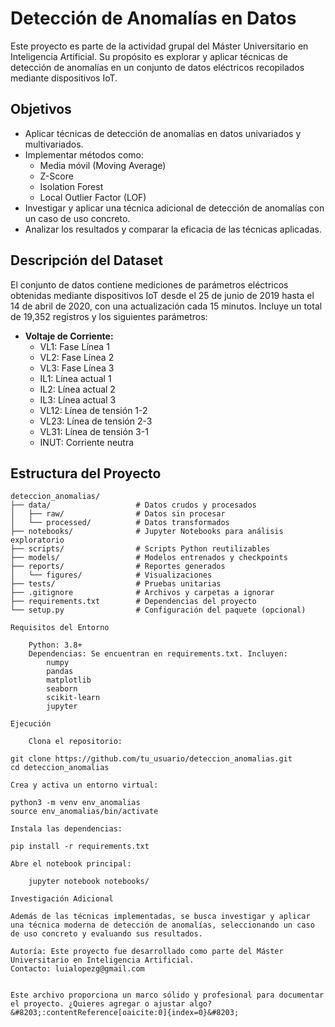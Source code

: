 # Detección de Anomalías en Datos

Este proyecto es parte de la actividad grupal del Máster Universitario en Inteligencia Artificial. Su propósito es explorar y aplicar técnicas de detección de anomalías en un conjunto de datos eléctricos recopilados mediante dispositivos IoT.

## Objetivos

- Aplicar técnicas de detección de anomalías en datos univariados y multivariados.
- Implementar métodos como:
  - Media móvil (Moving Average)
  - Z-Score
  - Isolation Forest
  - Local Outlier Factor (LOF)
- Investigar y aplicar una técnica adicional de detección de anomalías con un caso de uso concreto.
- Analizar los resultados y comparar la eficacia de las técnicas aplicadas.

## Descripción del Dataset

El conjunto de datos contiene mediciones de parámetros eléctricos obtenidas mediante dispositivos IoT desde el 25 de junio de 2019 hasta el 14 de abril de 2020, con una actualización cada 15 minutos. Incluye un total de 19,352 registros y los siguientes parámetros:

- **Voltaje de Corriente:**
  - VL1: Fase Línea 1
  - VL2: Fase Línea 2
  - VL3: Fase Línea 3
  - IL1: Línea actual 1
  - IL2: Línea actual 2
  - IL3: Línea actual 3
  - VL12: Línea de tensión 1-2
  - VL23: Línea de tensión 2-3
  - VL31: Línea de tensión 3-1
  - INUT: Corriente neutra

## Estructura del Proyecto

```plaintext
deteccion_anomalias/
├── data/                   # Datos crudos y procesados
│   ├── raw/                # Datos sin procesar
│   └── processed/          # Datos transformados
├── notebooks/              # Jupyter Notebooks para análisis exploratorio
├── scripts/                # Scripts Python reutilizables
├── models/                 # Modelos entrenados y checkpoints
├── reports/                # Reportes generados
│   └── figures/            # Visualizaciones
├── tests/                  # Pruebas unitarias
├── .gitignore              # Archivos y carpetas a ignorar
├── requirements.txt        # Dependencias del proyecto
└── setup.py                # Configuración del paquete (opcional)

Requisitos del Entorno

    Python: 3.8+
    Dependencias: Se encuentran en requirements.txt. Incluyen:
        numpy
        pandas
        matplotlib
        seaborn
        scikit-learn
        jupyter

Ejecución

    Clona el repositorio:

git clone https://github.com/tu_usuario/deteccion_anomalias.git
cd deteccion_anomalias

Crea y activa un entorno virtual:

python3 -m venv env_anomalias
source env_anomalias/bin/activate

Instala las dependencias:

pip install -r requirements.txt

Abre el notebook principal:

    jupyter notebook notebooks/

Investigación Adicional

Además de las técnicas implementadas, se busca investigar y aplicar una técnica moderna de detección de anomalías, seleccionando un caso de uso concreto y evaluando sus resultados.

Autoría: Este proyecto fue desarrollado como parte del Máster Universitario en Inteligencia Artificial.
Contacto: luialopezg@gmail.com


Este archivo proporciona un marco sólido y profesional para documentar el proyecto. ¿Quieres agregar o ajustar algo? &#8203;:contentReference[oaicite:0]{index=0}&#8203;
